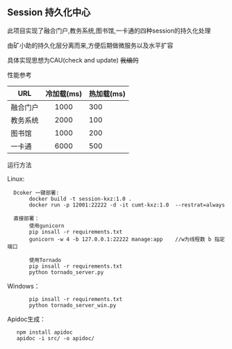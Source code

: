 <h2>Session 持久化中心</h2>

此项目实现了融合门户,教务系统,图书馆,一卡通的四种session的持久化处理

由矿小助的持久化层分离而来,方便后期做微服务以及水平扩容

具体实现思想为CAU(check and update) ~~我编的~~

性能参考



| URL  | 冷加载(ms) | 热加载(ms)    |
|-------|:---:|-----------|
| 融合门户  | 1000 | 300     | 
| 教务系统 | 2000  | 100      | 
| 图书馆  | 1000   | 200 |
| 一卡通  | 6000   | 500 |



运行方法
    
Linux:

      Dcoker 一键部署:
           docker build -t session-kxz:1.0 .
           docker run -p 12001:22222 -d -it cumt-kxz:1.0  --restrat=always
      
      直接部署：
           使用gunicorn
           pip insall -r requirements.txt
           gunicorn -w 4 -b 127.0.0.1:22222 manage:app    //w为线程数 b 指定端口
           
           使用Tornado
           pip insall -r requirements.txt
           python tornado_server.py
Windows：

           pip insall -r requirements.txt
           python tornado_server_win.py    
           
Apidoc生成：

       npm install apidoc
       apidoc -i src/ -o apidoc/
       


       
       
       

